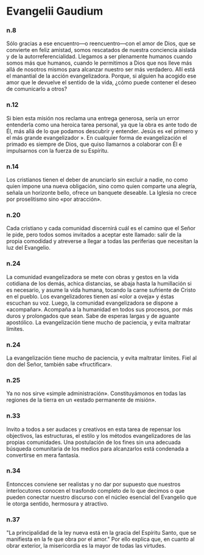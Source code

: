 # Evangelii Gaudium
### n.8
Sólo gracias a ese encuentro—o reencuentro—con el amor de Dios, que se convierte en feliz amistad, somos rescatados de nuestra conciencia aislada y de la autorreferencialidad. Llegamos a ser plenamente humanos cuando somos más que humanos, cuando le permitimos a Dios que nos lleve más allá de nosotros mismos para alcanzar nuestro ser más verdadero. Allí está el manantial de la acción evangelizadora. Porque, si alguien ha acogido ese amor que le devuelve el sentido de la vida, ¿cómo puede contener el deseo de comunicarlo a otros?

### n.12
Si bien esta misión nos reclama una entrega generosa, sería un error entenderla como una heroica tarea personal, ya que la obra es ante todo de Él, más allá de lo que podamos descubrir y entender. Jesús es «el primero y el más grande evangelizador ». En cualquier forma de evangelización el primado es siempre de Dios, que quiso llamarnos a colaborar con Él e impulsarnos con la fuerza de su Espíritu.

### n.14
Los cristianos tienen el deber de anunciarlo sin excluir a nadie, no como quien impone una nueva obligación, sino como quien comparte una alegría, señala un horizonte bello, ofrece un banquete deseable. La Iglesia no crece por proselitismo sino «por atracción».

### n.20
Cada cristiano y cada comunidad discernirá cuál es el camino que el Señor le pide, pero todos somos invitados a aceptar este llamado: salir de la propia comodidad y atreverse a llegar a todas las periferias que necesitan la luz del Evangelio.

### n.24
La comunidad evangelizadora se mete con obras y gestos en la vida cotidiana de los demás, achica distancias, se abaja hasta la humillación si es necesario, y asume la vida humana, tocando la carne sufriente de Cristo en el pueblo. Los evangelizadores tienen así «olor a oveja» y éstas escuchan su voz. Luego, la comunidad evangelizadora se dispone a «acompañar». Acompaña a la humanidad en todos sus procesos, por más duros y prolongados que sean. Sabe de esperas largas y de aguante apostólico. La evangelización tiene mucho de paciencia, y evita maltratar límites.

### n.24
La evangelización tiene mucho de paciencia, y evita maltratar límites. Fiel al don del Señor, también sabe «fructificar». 

### n.25
Ya no nos sirve «simple administración». Constituyámonos en todas las regiones de la tierra en un «estado permanente de misión».

### n.33
Invito a todos a ser audaces y creativos en esta tarea de repensar los objectivos, las estructuras, el estilo y los métodos evangelizadores de las propias comunidades. Una postulación de los fines sin una adecuada búsqueda comunitaria de los medios para alcanzarlos está condenada a convertirse en mera fantasía.

### n.34
Entoncces conviene ser realistas y no dar por supuesto que nuestros interlocutores conocen el trasfondo completo de lo que decimos o que pueden conectar nuestro discurso con el núcleo esencial del Evangelio que le otorga sentido, hermosura y atractivo.

### n.37
"La principalidad de la ley nueva está en la gracia del Espíritu Santo, que se manifiesta en la fe que obra por el amor." Por ello explica que, en cuanto al obrar exterior, la misericordia es la mayor de todas las virtudes.

